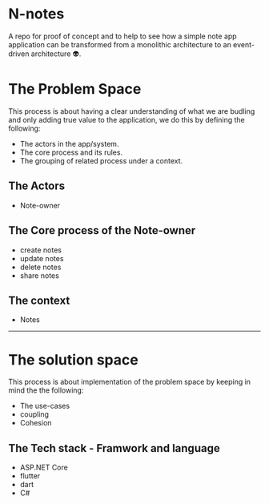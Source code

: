 # N-notes
A repo for proof of concept and to help to see how a simple note app application can be transformed from a monolithic architecture  to  an event-driven architecture 👽. 

# The Problem Space
This process is about having a clear understanding of what we are budling and only adding true value to the application,
we do this by defining the following:
- The actors in the app/system.
- The core process and its rules.
- The grouping of related process under a context.

## The Actors
- Note-owner

## The Core process of the Note-owner
- create notes
- update notes
- delete notes
- share notes

## The context
 - Notes
 
 
 ---
 
 # The solution space
 This process is about implementation of the problem space by keeping in mind the the following:
 - The use-cases
 - coupling
 - Cohesion

## The Tech stack - Framwork and language
- ASP.NET Core
- flutter
- dart
- C#
